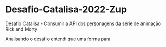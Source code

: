 # Desafio-Catalisa-2022-Zup
Desafio Catalisa - Consumir a API dos personagens da série de animação Rick and Morty  

Analisando o desafio entendi que uma forma para 
